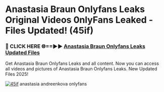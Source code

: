 # Anastasia Braun Onlyfans Leaks Original Videos 0nlyFans Leaked - Files Updated! (45if)

<h3>🔴 CLICK HERE 🌐==►► <a href="https://tinyurl.com/ms9xzufz" rel="nofollow">Anastasia Braun Onlyfans Leaks Updated Files</a></h3>

Get Anastasia Braun Onlyfans Leaks and all content. Now you can access all videos and pictures of Anastasia Braun Onlyfans Leaks. New Updated Files 2025!

[![45if](https://i.imgur.com/ppqm5kG.gif)](https://tinyurl.com/ms9xzufz)
anastasia andreenkova onlyfans